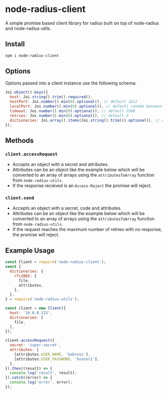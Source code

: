 # node-radius-client

A simple promise based client library for radius built on top of node-radius and node-radius-utils.

## Install

```sh
npm i node-radius-client
```

## Options

Options passed into a client instance use the following schema:

```js
Joi.object().keys({
  host: Joi.string().trim().required(),
  hostPort: Joi.number().min(0).optional(), // default 1812
  localPort: Joi.number().min(0).optional(), // default random between 49152 and 65535
  timeout: Joi.number().min(0).optional(), // default 2500
  retries: Joi.number().min(0).optional(), // default 3
  dictionaries: Joi.array().items(Joi.string().trim()).optional(), // default ones included with node-radius
});
```

## Methods

### `client.accessRequest`
* Accepts an object with a secret and attributes.
* Attributes can be an object like the example below which will be converted to an array of arrays using the `attributesToArray` function from `node-radius-utils`.
* If the response recieved is an `Access-Reject` the promise will reject.

### `client.send`

* Accepts an object with a secret, code and attributes.
* Attributes can be an object like the example below which will be converted to an array of arrays using the `attributesToArray` function from `node-radius-utils`.
* If the request reaches the maximum number of retries with no response, the promise will reject.

## Example Usage

```js
const Client = require('node-radius-client');
const {
  dictionaries: {
    rfc2865: {
      file,
      attributes,
    },
  },
} = require('node-radius-utils');

const client = new Client({
  host: '10.0.0.123',
  dictionaries: [
    file,
  ],
});

client.accessRequest({
  secret: 'super-secret',
  attributes: [
    [attributes.USER_NAME, 'bobross'],
    [attributes.USER_PASSWORD, 'hunter2'],
  ],
}).then((result) => {
  console.log('result', result);
}).catch((error) => {
  console.log('error', error);
});
```
